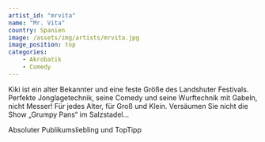 ```yaml
---
artist_id: "mrvita"
name: "Mr. Vita"
country: Spanien
image: /assets/img/artists/mrvita.jpg
image_position: top
categories:
    - Akrobatik
    - Comedy
---
```

Kiki ist ein alter Bekannter und eine feste Größe des Landshuter Festivals. Perfekte Jonglagetechnik, seine Comedy und seine Wurftechnik mit Gabeln, nicht Messer! Für jedes Alter, für Groß und Klein. Versäumen Sie nicht die Show „Grumpy Pans“ im Salzstadel...

Absoluter Publikumsliebling und TopTipp